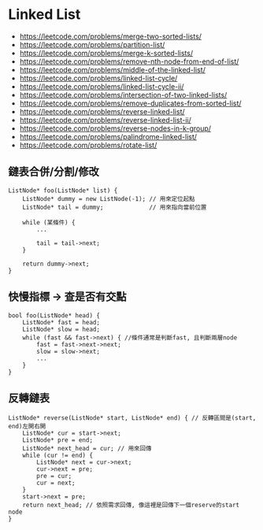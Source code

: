# Linked List
- https://leetcode.com/problems/merge-two-sorted-lists/
- https://leetcode.com/problems/partition-list/
- https://leetcode.com/problems/merge-k-sorted-lists/
- https://leetcode.com/problems/remove-nth-node-from-end-of-list/
- https://leetcode.com/problems/middle-of-the-linked-list/
- https://leetcode.com/problems/linked-list-cycle/
- https://leetcode.com/problems/linked-list-cycle-ii/
- https://leetcode.com/problems/intersection-of-two-linked-lists/
- https://leetcode.com/problems/remove-duplicates-from-sorted-list/
- https://leetcode.com/problems/reverse-linked-list/
- https://leetcode.com/problems/reverse-linked-list-ii/
- https://leetcode.com/problems/reverse-nodes-in-k-group/
- https://leetcode.com/problems/palindrome-linked-list/
- https://leetcode.com/problems/rotate-list/



## 鏈表合併/分割/修改
```
ListNode* foo(ListNode* list) {
    ListNode* dummy = new ListNode(-1); // 用來定位起點
    ListNode* tail = dummy;             // 用來指向當前位置

    while (某條件) {
        ...

        tail = tail->next;
    }

    return dummy->next;
}
```


## 快慢指標 -> 查是否有交點
```
bool foo(ListNode* head) {
    ListNode* fast = head;
    ListNode* slow = head;
    while (fast && fast->next) { //條件通常是判斷fast, 且判斷兩層node
        fast = fast->next->next;
        slow = slow->next;
        ...
    }
}
```


## 反轉鏈表
```
ListNode* reverse(ListNode* start, ListNode* end) { // 反轉區間是(start, end)左開右開
    ListNode* cur = start->next;
    ListNode* pre = end;
    ListNode* next_head = cur; // 用來回傳
    while (cur != end) {
        ListNode* next = cur->next;
        cur->next = pre;
        pre = cur;
        cur = next;
    }
    start->next = pre;
    return next_head; // 依照需求回傳, 像這裡是回傳下一個reserve的start node
}

```
